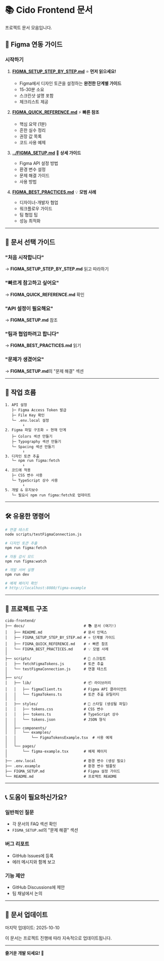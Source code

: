 # 📚 Cido Frontend 문서

프로젝트 문서 모음입니다.

## 🎨 Figma 연동 가이드

### 시작하기

1. **[FIGMA_SETUP_STEP_BY_STEP.md](./FIGMA_SETUP_STEP_BY_STEP.md)** ⭐ **먼저 읽으세요!**
   - Figma에서 디자인 토큰을 설정하는 **완전한 단계별 가이드**
   - 15-30분 소요
   - 스크린샷 설명 포함
   - 체크리스트 제공

2. **[FIGMA_QUICK_REFERENCE.md](./FIGMA_QUICK_REFERENCE.md)** ⚡ **빠른 참조**
   - 핵심 요약 (1분)
   - 흔한 실수 정리
   - 권장 값 목록
   - 코드 사용 예제

3. **[../FIGMA_SETUP.md](../FIGMA_SETUP.md)** 📖 **상세 가이드**
   - Figma API 설정 방법
   - 환경 변수 설정
   - 문제 해결 가이드
   - 사용 방법

4. **[FIGMA_BEST_PRACTICES.md](./FIGMA_BEST_PRACTICES.md)** 💡 **모범 사례**
   - 디자이너-개발자 협업
   - 워크플로우 가이드
   - 팀 협업 팁
   - 성능 최적화

---

## 📖 문서 선택 가이드

### "처음 시작합니다"
→ **FIGMA_SETUP_STEP_BY_STEP.md** 읽고 따라하기

### "빠르게 참고하고 싶어요"
→ **FIGMA_QUICK_REFERENCE.md** 확인

### "API 설정이 필요해요"
→ **FIGMA_SETUP.md** 참조

### "팀과 협업하려고 합니다"
→ **FIGMA_BEST_PRACTICES.md** 읽기

### "문제가 생겼어요"
→ **FIGMA_SETUP.md**의 "문제 해결" 섹션

---

## 🎯 작업 흐름

```
1. API 설정
   ├─ Figma Access Token 발급
   ├─ File Key 확인
   └─ .env.local 설정
        ↓
2. Figma 파일 구조화 ⭐ 현재 단계
   ├─ Colors 섹션 만들기
   ├─ Typography 섹션 만들기
   └─ Spacing 섹션 만들기
        ↓
3. 디자인 토큰 추출
   └─ npm run figma:fetch
        ↓
4. 코드에 적용
   ├─ CSS 변수 사용
   └─ TypeScript 상수 사용
        ↓
5. 개발 & 유지보수
   └─ 필요시 npm run figma:fetch로 업데이트
```

---

## 🛠 유용한 명령어

```bash
# 연결 테스트
node scripts/testFigmaConnection.js

# 디자인 토큰 추출
npm run figma:fetch

# 자동 감시 모드
npm run figma:watch

# 개발 서버 실행
npm run dev

# 예제 페이지 확인
# http://localhost:8080/figma-example
```

---

## 📂 프로젝트 구조

```
cido-frontend/
├── docs/                           # 📚 문서 (여기!)
│   ├── README.md                   # 문서 인덱스
│   ├── FIGMA_SETUP_STEP_BY_STEP.md # ⭐ 단계별 가이드
│   ├── FIGMA_QUICK_REFERENCE.md    # ⚡ 빠른 참조
│   └── FIGMA_BEST_PRACTICES.md     # 💡 모범 사례
│
├── scripts/                        # 🔧 스크립트
│   ├── fetchFigmaTokens.js         # 토큰 추출
│   └── testFigmaConnection.js      # 연결 테스트
│
├── src/
│   ├── lib/                        # 📦 라이브러리
│   │   ├── figmaClient.ts          # Figma API 클라이언트
│   │   └── figmaTokens.ts          # 토큰 추출 유틸리티
│   │
│   ├── styles/                     # 🎨 스타일 (생성될 파일)
│   │   ├── tokens.css              # CSS 변수
│   │   ├── tokens.ts               # TypeScript 상수
│   │   └── tokens.json             # JSON 형식
│   │
│   ├── components/
│   │   └── examples/
│   │       └── FigmaTokensExample.tsx  # 사용 예제
│   │
│   └── pages/
│       └── figma-example.tsx       # 예제 페이지
│
├── .env.local                      # 환경 변수 (생성 필요)
├── .env.example                    # 환경 변수 템플릿
├── FIGMA_SETUP.md                  # Figma 설정 가이드
└── README.md                       # 프로젝트 README
```

---

## 📞 도움이 필요하신가요?

### 일반적인 질문
- 각 문서의 FAQ 섹션 확인
- `FIGMA_SETUP.md`의 "문제 해결" 섹션

### 버그 리포트
- GitHub Issues에 등록
- 에러 메시지와 함께 보고

### 기능 제안
- GitHub Discussions에 제안
- 팀 채널에서 논의

---

## 🔄 문서 업데이트

마지막 업데이트: 2025-10-10

이 문서는 프로젝트 진행에 따라 지속적으로 업데이트됩니다.

---

**즐거운 개발 되세요! 🚀**

